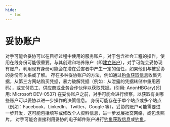 ```yaml
---
hide:
  - toc
---
```


# 妥协账户

对手可能会妥协可以在目标过程中使用的服务账户。对于包含社会工程的操作，使用在线身份可能很重要。与其创建和培养账户（即[建立账户](https://attack.mitre.org/techniques/T1585)），对手可能会妥协现有账户。利用现有身份可能会在潜在受害者中产生一定的信任，如果他们与被妥协的身份有关系或了解。  存在多种妥协账户的方法，例如通过[钓鱼获取信息](https://attack.mitre.org/techniques/T1598)收集凭据，从第三方网站购买凭据，暴力破解凭据（例如：从泄露的凭据转储中重用密码），或支付员工、供应商或业务合作伙伴以获取凭据。(引用: AnonHBGary)(引用: Microsoft DEV-0537) 在妥协账户之前，对手可能会进行侦察，以获取有关哪些账户可以妥协以进一步操作的决策信息。  身份可能存在于单个站点或多个站点（例如：Facebook、LinkedIn、Twitter、Google 等）。妥协的账户可能需要进一步开发，这可能包括填写或修改个人资料信息，进一步发展社交网络，或包含照片。  对手可能会直接利用妥协的电子邮件账户进行[钓鱼获取信息](https://attack.mitre.org/techniques/T1598)或[钓鱼](https://attack.mitre.org/techniques/T1566)。
